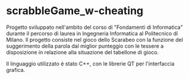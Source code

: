 # scrabbleGame_w-cheating
Progetto sviluppato nell'ambito del corso di "Fondamenti di Informatica" durante il percorso di laurea in Ingegneria Informatica al Politecnico di Milano.  Il progetto consiste nel gioco dello Scarabeo con la funzione del suggerimento della parola dal miglior punteggio con le tessere a disposizione in relazione alla situazione del tabellone di gioco. 

Il linguaggio utilizzato è stato C++, con le librerie QT per l'interfaccia grafica.
